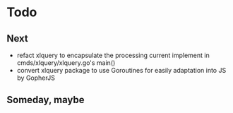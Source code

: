 
# Todo

## Next

+ refact xlquery to encapsulate the processing current implement in cmds/xlquery/xlquery.go's main()
+ convert xlquery package to use Goroutines for easily adaptation into JS by GopherJS

## Someday, maybe
